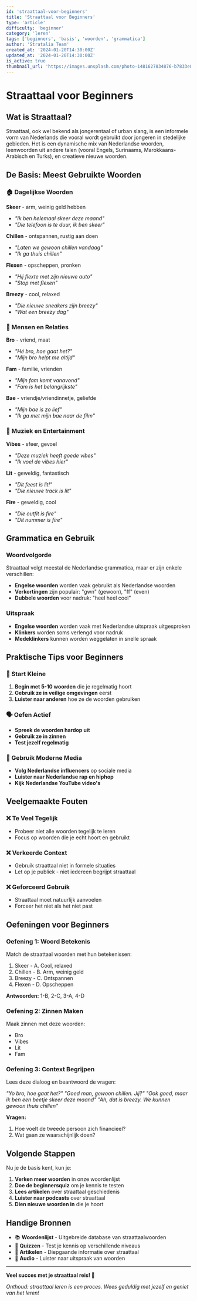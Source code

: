 ```yaml
---
id: 'straattaal-voor-beginners'
title: 'Straattaal voor Beginners'
type: 'article'
difficulty: 'beginner'
category: 'leren'
tags: ['beginners', 'basis', 'woorden', 'grammatica']
author: 'Stratalia Team'
created_at: '2024-01-20T14:30:00Z'
updated_at: '2024-01-20T14:30:00Z'
is_active: true
thumbnail_url: 'https://images.unsplash.com/photo-1481627834876-b7833e8f5570?w=400&h=300&fit=crop'
---
```


# Straattaal voor Beginners

## Wat is Straattaal?

Straattaal, ook wel bekend als jongerentaal of urban slang, is een informele vorm van Nederlands die vooral wordt gebruikt door jongeren in stedelijke gebieden. Het is een dynamische mix van Nederlandse woorden, leenwoorden uit andere talen (vooral Engels, Surinaams, Marokkaans-Arabisch en Turks), en creatieve nieuwe woorden.

## De Basis: Meest Gebruikte Woorden

### 🏠 Dagelijkse Woorden

**Skeer** - arm, weinig geld hebben
- *"Ik ben helemaal skeer deze maand"*
- *"Die telefoon is te duur, ik ben skeer"*

**Chillen** - ontspannen, rustig aan doen
- *"Laten we gewoon chillen vandaag"*
- *"Ik ga thuis chillen"*

**Flexen** - opscheppen, pronken
- *"Hij flexte met zijn nieuwe auto"*
- *"Stop met flexen"*

**Breezy** - cool, relaxed
- *"Die nieuwe sneakers zijn breezy"*
- *"Wat een breezy dag"*

### 👥 Mensen en Relaties

**Bro** - vriend, maat
- *"Hé bro, hoe gaat het?"*
- *"Mijn bro helpt me altijd"*

**Fam** - familie, vrienden
- *"Mijn fam komt vanavond"*
- *"Fam is het belangrijkste"*

**Bae** - vriendje/vriendinnetje, geliefde
- *"Mijn bae is zo lief"*
- *"Ik ga met mijn bae naar de film"*

### 🎵 Muziek en Entertainment

**Vibes** - sfeer, gevoel
- *"Deze muziek heeft goede vibes"*
- *"Ik voel de vibes hier"*

**Lit** - geweldig, fantastisch
- *"Dit feest is lit!"*
- *"Die nieuwe track is lit"*

**Fire** - geweldig, cool
- *"Die outfit is fire"*
- *"Dit nummer is fire"*

## Grammatica en Gebruik

### Woordvolgorde
Straattaal volgt meestal de Nederlandse grammatica, maar er zijn enkele verschillen:

- **Engelse woorden** worden vaak gebruikt als Nederlandse woorden
- **Verkortingen** zijn populair: "gwn" (gewoon), "ff" (even)
- **Dubbele woorden** voor nadruk: "heel heel cool"

### Uitspraak
- **Engelse woorden** worden vaak met Nederlandse uitspraak uitgesproken
- **Klinkers** worden soms verlengd voor nadruk
- **Medeklinkers** kunnen worden weggelaten in snelle spraak

## Praktische Tips voor Beginners

### 🎯 Start Kleine
1. **Begin met 5-10 woorden** die je regelmatig hoort
2. **Gebruik ze in veilige omgevingen** eerst
3. **Luister naar anderen** hoe ze de woorden gebruiken

### 🗣️ Oefen Actief
- **Spreek de woorden hardop uit**
- **Gebruik ze in zinnen**
- **Test jezelf regelmatig**

### 📱 Gebruik Moderne Media
- **Volg Nederlandse influencers** op sociale media
- **Luister naar Nederlandse rap en hiphop**
- **Kijk Nederlandse YouTube video's**

## Veelgemaakte Fouten

### ❌ Te Veel Tegelijk
- Probeer niet alle woorden tegelijk te leren
- Focus op woorden die je echt hoort en gebruikt

### ❌ Verkeerde Context
- Gebruik straattaal niet in formele situaties
- Let op je publiek - niet iedereen begrijpt straattaal

### ❌ Geforceerd Gebruik
- Straattaal moet natuurlijk aanvoelen
- Forceer het niet als het niet past

## Oefeningen voor Beginners

### Oefening 1: Woord Betekenis
Match de straattaal woorden met hun betekenissen:

1. Skeer - A. Cool, relaxed
2. Chillen - B. Arm, weinig geld
3. Breezy - C. Ontspannen
4. Flexen - D. Opscheppen

**Antwoorden:** 1-B, 2-C, 3-A, 4-D

### Oefening 2: Zinnen Maken
Maak zinnen met deze woorden:
- Bro
- Vibes
- Lit
- Fam

### Oefening 3: Context Begrijpen
Lees deze dialoog en beantwoord de vragen:

*"Yo bro, hoe gaat het?"*
*"Goed man, gewoon chillen. Jij?"*
*"Ook goed, maar ik ben een beetje skeer deze maand"*
*"Ah, dat is breezy. We kunnen gewoon thuis chillen"*

**Vragen:**
1. Hoe voelt de tweede persoon zich financieel?
2. Wat gaan ze waarschijnlijk doen?

## Volgende Stappen

Nu je de basis kent, kun je:

1. **Verken meer woorden** in onze woordenlijst
2. **Doe de beginnersquiz** om je kennis te testen
3. **Lees artikelen** over straattaal geschiedenis
4. **Luister naar podcasts** over straattaal
5. **Dien nieuwe woorden in** die je hoort

## Handige Bronnen

- 📚 **Woordenlijst** - Uitgebreide database van straattaalwoorden
- 🎯 **Quizzen** - Test je kennis op verschillende niveaus
- 📖 **Artikelen** - Diepgaande informatie over straattaal
- 🎵 **Audio** - Luister naar uitspraak van woorden

---

**Veel succes met je straattaal reis! 🚀**

*Onthoud: straattaal leren is een proces. Wees geduldig met jezelf en geniet van het leren!*
